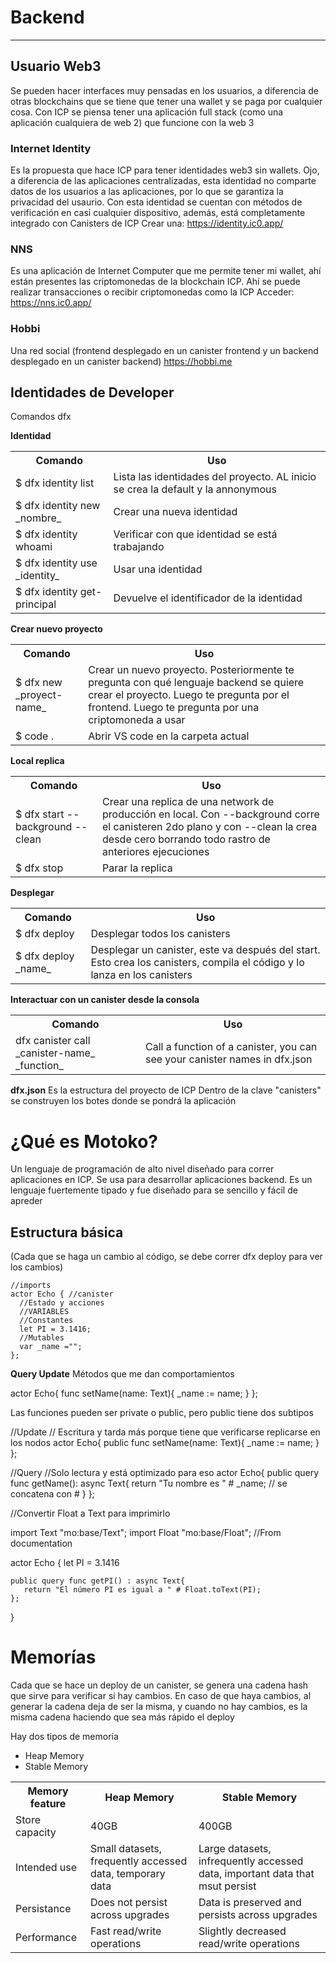 # Backend #

<hr>

## Usuario Web3 ##
Se pueden hacer interfaces muy pensadas en los usuarios, a diferencia de otras blockchains que se tiene que tener una wallet y se paga por cualquier cosa. Con ICP se piensa tener una aplicación full stack (como una aplicación cualquiera de web 2) que funcione con la web 3

### Internet Identity ###

Es la propuesta que hace ICP para tener identidades web3 sin wallets. Ojo, a diferencia de las aplicaciones centralizadas, esta identidad no comparte datos de los usuarios a las aplicaciones, por lo que se garantiza la privacidad del usaurio.
Con esta identidad se cuentan con métodos de verificación en casi cualquier dispositivo, además, está completamente integrado con Canisters de ICP
Crear una:
https://identity.ic0.app/

### NNS ###

Es una aplicación de Internet Computer que me permite tener mi wallet, ahí están presentes las criptomonedas de la blockchain ICP. Ahí se puede realizar transacciones o recibir criptomonedas como la ICP
Acceder:
https://nns.ic0.app/


### Hobbi ###

Una red social (frontend desplegado en un canister frontend y un backend desplegado en un canister backend)
https://hobbi.me

 ## Identidades de Developer ##
 Comandos dfx

 **Identidad**
 
<table>
  <tr>
    <th>Comando</th>
    <th>Uso</th>
  </tr>
  <tr>
    <td>$ dfx identity list</td>
    <td>Lista las identidades del proyecto. AL inicio se crea la default y la annonymous</td>
  </tr>
  <tr>
    <td>$ dfx identity new _nombre_</td>
    <td>Crear una nueva identidad</td>
  </tr>
  <tr>
    <td>$ dfx identity whoami</td>
    <td>Verificar con que identidad se está trabajando</td>
  </tr>
  <tr>
    <td>$ dfx identity use _identity_</td>
    <td>Usar una identidad</td>
  </tr>
  <tr>
    <td>$ dfx identity get-principal</td>
    <td>Devuelve el identificador de la identidad</td>
  </tr>
</table>

**Crear nuevo proyecto**

<table>
  <tr>
    <th>Comando</th>
    <th>Uso</th>
  </tr>
  <tr>
    <td>$ dfx new _proyect-name_</td>
    <td>Crear un nuevo proyecto. Posteriormente te pregunta con qué lenguaje backend se quiere crear el proyecto. Luego te pregunta por el frontend. Luego te pregunta por una criptomoneda a usar</td>
  </tr>
  <tr>
    <td>$ code .</td>
    <td>Abrir VS code en la carpeta actual</td>
  </tr>
</table>

**Local replica**

<table>
  <tr>
    <th>Comando</th>
    <th>Uso</th>
  </tr>
  <tr>
    <td>$ dfx start --background --clean</td>
    <td>Crear una replica de una network de producción en local. Con --background corre el canisteren 2do plano y con --clean la crea desde cero borrando todo rastro de anteriores ejecuciones</td>
  </tr>
 <tr>
    <td>$ dfx stop</td>
    <td>Parar la replica</td>
 </tr>
</table>

**Desplegar**

<table>
  <tr>
    <th>Comando</th>
    <th>Uso</th>
  </tr>
  <tr>
    <td>$ dfx deploy</td>
    <td>Desplegar todos los canisters</td>
  </tr>
  <tr>
    <td>$ dfx deploy _name_</td>
    <td>Desplegar un canister, este va después del start. Esto crea los canisters, compila el código y lo lanza en los canisters</td>
  </tr>
</table>


**Interactuar con un canister desde la consola**

<table>
  <tr>
    <th>Comando</th>
    <th>Uso</th>
  </tr>
 <tr>
  <td>
   dfx canister call _canister-name_ _function_
  </td>
  <td>
   Call a function of a canister, you can see your canister names in dfx.json
  </td>
 </tr>
 </table
## Estructura de un proyecto ##

**dfx.json**
Es la estructura del proyecto de ICP
Dentro de la clave "canisters" se construyen los botes donde se pondrá la aplicación


# ¿Qué es Motoko? #

Un lenguaje de programación de alto nivel diseñado para correr aplicaciones en ICP. Se usa para desarrollar aplicaciones backend. Es un lenguaje fuertemente tipado y fue diseñado para se sencillo y fácil de apreder

## Estructura básica ##

(Cada que se haga un cambio al código, se debe correr dfx deploy para ver los cambios)
```
//imports
actor Echo { //canister 
  //Estado y acciones 
  //VARIABLES
  //Constantes
  let PI = 3.1416;
  //Mutables
  var _name ="";
};

```

**Query Update**
Métodos que me dan comportamientos

actor  Echo{
   func setName(name: Text){
      _name := name;
   }
};

Las funciones pueden ser private o public, pero public tiene dos subtipos

//Update
// Escritura y tarda más porque tiene que verificarse   replicarse en los nodos
actor  Echo{
   public func setName(name: Text){
      _name := name;
   }
};


//Query
//Solo lectura y está optimizado para eso
actor  Echo{
   public query func getName(): async Text{
      return "Tu nombre es " # _name; 
      // se concatena con #
   }
};

//Convertir Float a Text para imprimirlo

import Text "mo:base/Text";
import Float "mo:base/Float"; //From documentation

actor Echo {
   let PI = 3.1416

    public query func getPI() : async Text{
       return "El número PI es igual a " # Float.toText(PI);
    };
}

# Memorías #
Cada que se hace un deploy de un canister, se genera una cadena hash que sirve para verificar si hay cambios. En caso de que haya cambios, al generar la cadena deja de ser la misma, y cuando no hay cambios, es la misma cadena haciendo que sea más rápido el deploy

Hay dos tipos de memoria
* Heap Memory
* Stable Memory

<table>
 <tr>
  <th>
   Memory feature
  </th>
  <th>
   Heap Memory
  </th>
  <th>
   Stable Memory
  </th>
 </tr>
 <tr>
  <td>Store capacity</td>
  <td>40GB</td>
  <td>400GB</td>
 </tr>
 <tr>
  <td>Intended use</td>
  <td>Small datasets, frequently accessed data, temporary data</td>
  <td>Large datasets, infrequently accessed data, important data that msut persist</td>
 </tr>
 <tr>
  <td>Persistance</td>
  <td>Does not persist across upgrades</td>
  <td>Data is preserved and persists across upgrades</td>
 </tr>
 <tr>
  <td>Performance</td>
  <td>Fast read/write operations</td>
  <td>Slightly decreased read/write operations</td>
 </tr>
</table>




